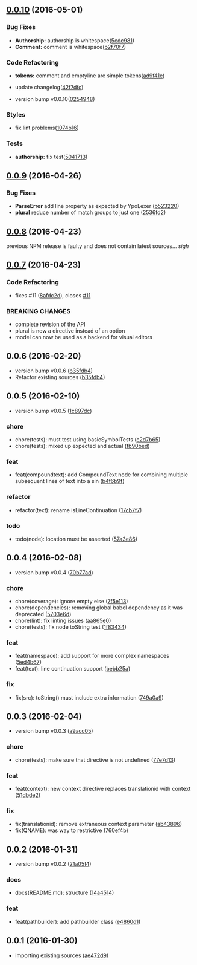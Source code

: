 <a name="0.0.10"></a>
## [0.0.10](https://github.com/coldrye-es/ypo-parser-common/compare/v0.0.9...v0.0.10) (2016-05-01)


### Bug Fixes

* **Authorship:** authorship is whitespace([5cdc981](https://github.com/coldrye-es/ypo-parser-common/commit/5cdc981))
* **Comment:** comment is whitespace([b2f70f7](https://github.com/coldrye-es/ypo-parser-common/commit/b2f70f7))


### Code Refactoring

* **tokens:** comment and emptyline are simple tokens([ad9f41e](https://github.com/coldrye-es/ypo-parser-common/commit/ad9f41e))


* update changelog([42f7dfc](https://github.com/coldrye-es/ypo-parser-common/commit/42f7dfc))
* version bump v0.0.10([0254948](https://github.com/coldrye-es/ypo-parser-common/commit/0254948))


### Styles

* fix lint problems([1074b16](https://github.com/coldrye-es/ypo-parser-common/commit/1074b16))


### Tests

* **authorship:** fix test([5041713](https://github.com/coldrye-es/ypo-parser-common/commit/5041713))



<a name="0.0.9"></a>
## [0.0.9](https://github.com/coldrye-es/ypo-parser-common/compare/v0.0.8...v0.0.9) (2016-04-26)


### Bug Fixes

* **ParseError** add line property as expected by YpoLexer ([b523220](https://github.com/coldrye-es/ypo-parser-common/commit/b523220))
* **plural** reduce number of match groups to just one ([2536fd2](https://github.com/coldrye-es/ypo-parser-common/commit/2536fd2))



<a name="0.0.8"></a>
## [0.0.8](https://github.com/coldrye-es/ypo-parser-common/compare/v0.0.7...v0.0.8) (2016-04-23)

previous NPM release is faulty and does not contain latest sources... *sigh*



<a name="0.0.7"></a>
## [0.0.7](https://github.com/coldrye-es/ypo-parser-common/compare/v0.0.5...v0.0.7) (2016-04-23)


### Code Refactoring

* fixes #11 ([8afdc2d](https://github.com/coldrye-es/ypo-parser-common/commit/8afdc2d)), closes [#11](https://github.com/coldrye-es/ypo-parser-common/issues/11)


### BREAKING CHANGES

* complete revision of the API
* plural is now a directive instead of an option
* model can now be used as a backend for visual editors



<a name="0.0.6"></a>
## 0.0.6 (2016-02-20)


* version bump v0.0.6 ([b35fdb4](https://github.com/coldrye-es/ypo-parser-common/commit/b35fdb4))
* Refactor existing sources ([b35fdb4](https://github.com/coldrye-es/ypo-parser-common/commit/b35fdb4))



<a name="0.0.5"></a>
## 0.0.5 (2016-02-10)


* version bump v0.0.5 ([1c897dc](https://github.com/coldrye-es/ypo-parser-common/commit/1c897dc))

### chore

* chore(tests): must test using basicSymbolTests ([c2d7b65](https://github.com/coldrye-es/ypo-parser-common/commit/c2d7b65))
* chore(tests): mixed up expected and actual ([fb90bed](https://github.com/coldrye-es/ypo-parser-common/commit/fb90bed))

### feat

* feat(compoundtext): add CompoundText node for combining multiple subsequent lines of text into a sin ([b4f6b9f](https://github.com/coldrye-es/ypo-parser-common/commit/b4f6b9f))

### refactor

* refactor(text): rename isLineContinuation ([17cb7f7](https://github.com/coldrye-es/ypo-parser-common/commit/17cb7f7))

### todo

* todo(node): location must be asserted ([57a3e86](https://github.com/coldrye-es/ypo-parser-common/commit/57a3e86))



<a name="0.0.4"></a>
## 0.0.4 (2016-02-08)


* version bump v0.0.4 ([70b77ad](https://github.com/coldrye-es/ypo-parser-common/commit/70b77ad))

### chore

* chore(coverage): ignore empty else ([7f5e113](https://github.com/coldrye-es/ypo-parser-common/commit/7f5e113))
* chore(dependencies): removing global babel dependency as it was deprecated ([5703e6d](https://github.com/coldrye-es/ypo-parser-common/commit/5703e6d))
* chore(lint): fix linting issues ([aa865e0](https://github.com/coldrye-es/ypo-parser-common/commit/aa865e0))
* chore(tests): fix node toString test ([1f83434](https://github.com/coldrye-es/ypo-parser-common/commit/1f83434))

### feat

* feat(namespace): add support for more complex namespaces ([5ed4b67](https://github.com/coldrye-es/ypo-parser-common/commit/5ed4b67))
* feat(text): line continuation support ([bebb25a](https://github.com/coldrye-es/ypo-parser-common/commit/bebb25a))

### fix

* fix(src): toString() must include extra information ([749a0a9](https://github.com/coldrye-es/ypo-parser-common/commit/749a0a9))



<a name="0.0.3"></a>
## 0.0.3 (2016-02-04)


* version bump v0.0.3 ([a9acc05](https://github.com/coldrye-es/ypo-parser-common/commit/a9acc05))

### chore

* chore(tests): make sure that directive is not undefined ([77e7d13](https://github.com/coldrye-es/ypo-parser-common/commit/77e7d13))

### feat

* feat(context): new context directive replaces translationid with context ([51dbde2](https://github.com/coldrye-es/ypo-parser-common/commit/51dbde2))

### fix

* fix(translationid): remove extraneous context parameter ([ab43896](https://github.com/coldrye-es/ypo-parser-common/commit/ab43896))
* fix(QNAME): was way to restrictive ([760ef4b](https://github.com/coldrye-es/ypo-parser-common/commit/760ef4b))



<a name="0.0.2"></a>
## 0.0.2 (2016-01-31)


* version bump v0.0.2 ([21a05f4](https://github.com/coldrye-es/ypo-parser-common/commit/21a05f4))

### docs

* docs(README.md): structure ([14a4514](https://github.com/coldrye-es/ypo-parser-common/commit/14a4514))

### feat

* feat(pathbuilder): add pathbuilder class ([e4860d1](https://github.com/coldrye-es/ypo-parser-common/commit/e4860d1))



<a name="0.0.1"></a>
## 0.0.1 (2016-01-30)


* importing existing sources ([ae472d9](https://github.com/coldrye-es/ypo-parser-common/commit/ae472d9))



